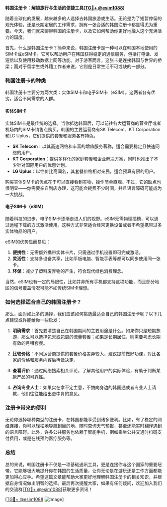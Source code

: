 **韩国注册卡：解锁旅行与生活的便捷工具[[TG💪+ @esim1088](https://t.me/s/esim1088)]**

随着全球化的发展，越来越多的人选择去韩国旅游或生活。无论是为了短暂停留的观光体验，还是长期定居的工作需求，拥有一张合适的韩国注册卡都显得尤为重要。今天，我们就来聊聊韩国的注册卡，以及它如何帮助你更好地融入这个充满活力的国度。

首先，什么是韩国注册卡？简单来说，韩国注册卡是一种可以在韩国本地使用的SIM卡或eSIM卡。它可以帮助用户在韩国获得稳定的通信服务，包括打电话、发短信以及使用移动数据上网等功能。对于游客而言，这张卡是连接韩国与世界的桥梁；而对于留学生或外籍工作者来说，它则是日常生活不可或缺的一部分。

### 韩国注册卡的种类

韩国注册卡主要分为两大类：实体SIM卡和电子SIM卡（eSIM）。这两者各有优劣，适合不同需求的人群。

#### 实体SIM卡

实体SIM卡是最传统的选择。当你抵达韩国后，可以前往各大运营商的营业厅或者机场内的SIM卡销售点购买。韩国的主要运营商有SK Telecom、KT Corporation和LG Uplus，它们提供的套餐和服务各有特色。

- **SK Telecom**：以其高速网络和丰富的增值服务著称，适合需要稳定且快速网络的用户。
- **KT Corporation**：提供多样化的家庭套餐和企业解决方案，同时也推出了不少针对国际用户的优惠计划。
- **LG Uplus**：以性价比高闻名，其套餐价格相对亲民，适合预算有限的用户。

购买实体SIM卡的优点在于可以直接看到实物，操作简单直观。不过，它的缺点也很明显——你需要亲自到店办理，这可能会耗费不少时间，并且语言障碍可能成为一大挑战。

#### 电子SIM卡（eSIM）

随着科技的进步，电子SIM卡逐渐走进人们的视野。eSIM无需物理插槽，可以通过远程下载的方式激活使用。这种方式非常适合经常更换设备或者不希望携带过多实体物品的用户。

eSIM的优势显而易见：
1. **便携性**：无需额外携带实体卡片，只需通过手机设置即可完成激活。
2. **灵活性**：支持多设备共享，比如平板电脑、智能手表等都可以同步使用同一张卡。
3. **环保**：减少了塑料废弃物的产生，符合现代绿色消费理念。

当然，eSIM也有一定的局限性，比如并非所有手机都支持这项功能，而且部分地区的信号覆盖情况可能不如传统SIM卡理想。

### 如何选择适合自己的韩国注册卡？

那么，面对如此多的选择，我们应该如何挑选最适合自己的韩国注册卡呢？以下几点建议或许能给你一些启发：

1. **明确需求**：首先要清楚自己在韩国期间的主要用途是什么。如果你只是短期旅游，那么可以选择包天或包周的流量套餐；如果是长期居住，则需要考虑长期有效的月租套餐。

2. **比较价格**：不同运营商提供的套餐价格差异较大，建议提前做好功课，对比各家的价格和服务内容后再做决定。

3. **查看评价**：通过网络搜索相关评论，了解其他用户的实际体验，有助于判断某款产品的可靠性。

4. **咨询专业人士**：如果实在拿不定主意，不妨向身边的韩国通或者专业人士请教，他们往往能给出更中肯的意见。

### 注册卡带来的便利

无论你选择哪种类型的注册卡，在韩国都能享受到诸多便利。比如，有了稳定的网络连接，你可以轻松地导航到目的地，随时查询天气预报，甚至还能实时翻译遇到的语言障碍。此外，许多公共服务也依赖于智能手机，例如乘坐公共交通时扫码支付费用，或是在线预约医疗服务等。

### 总结

总的来说，韩国注册卡不仅是一项基础通讯工具，更是连接你与这个国家的重要纽带。它能够极大地提升你在韩国的生活质量，让你无论是在游玩还是工作方面都能更加得心应手。希望这篇文章能帮助大家更好地理解韩国注册卡的相关知识，并根据自身情况做出明智的选择。最后再次提醒大家，如果有任何疑问，欢迎加入我们的交流群[[TG💪+ @esim1088](https://t.me/s/esim1088)]获取更多资讯！

[[TG💪+ @esim1088](https://t.me/s/esim1088) ![Image](https://i.postimg.cc/4NQfJmqS/Snipaste-2025-05-13-00-14-12.png)]